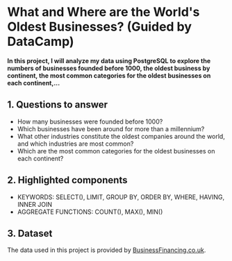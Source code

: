 # What and Where are the World's Oldest Businesses? (Guided by DataCamp)
**In this project, I will analyze my data using PostgreSQL to explore the numbers of businesses founded before 1000, the oldest business by continent, the most common categories for the oldest businesses on each continent,...**

## 1. Questions to answer
- How many businesses were founded before 1000?
- Which businesses have been around for more than a millennium?
- What other industries constitute the oldest companies around the world, and which industries are most common?
- Which are the most common categories for the oldest businesses on each continent?

## 2. Highlighted components 
- KEYWORDS: SELECT(), LIMIT, GROUP BY, ORDER BY, WHERE, HAVING, INNER JOIN
- AGGREGATE FUNCTIONS: COUNT(), MAX(), MIN()

## 3. Dataset
The data used in this project is provided by [BusinessFinancing.co.uk](https://businessfinancing.co.uk/the-oldest-company-in-almost-every-country/).



